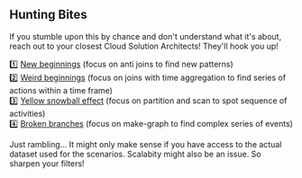 ## Hunting Bites

If you stumble upon this by chance and don't understand what it's about, reach out to your closest Cloud Solution Architects! They'll hook you up!

1️⃣ [New beginnings](/01-NewBeginnings.md) (focus on anti joins to find new patterns)        
2️⃣ [Weird beginnings](/02-WeirdBeginnings.md) (focus on joins with time aggregation to find series of actions within a time frame)        
3️⃣ [Yellow snowball effect](/03-YellowSnowballEffect.md) (focus on partition and scan to spot sequence of activities)       
4️⃣ [Broken branches](/04-BrokenBranches.md) (focus on make-graph to find complex series of events)    

Just rambling... It might only make sense if you have access to the actual dataset used for the scenarios. Scalabity might also be an issue. So sharpen your filters! 
